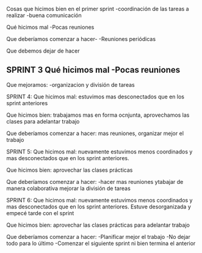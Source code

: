 Cosas que hicimos bien en el primer sprint
-coordinación de las tareas a realizar
-buena comunicación


Qué hicimos mal
-Pocas reuniones

Que deberíamos comenzar a hacer-
-Reuniones periódicas


Que debemos dejar de hacer

SPRINT 3
Qué hicimos mal
-Pocas reuniones
-

Que mejoramos:
-organizacion y división de tareas


SPRINT 4:
Que hicimos mal:
estuvimos mas desconectados que en los sprint anteriores

Que hicimos bien:
trabajamos mas en forma ocnjunta, aprovechamos las clases para adelantar trabajo

Que deberíamos comenzar a hacer:
mas reuniones, organizar mejor el trabajo

SPRINT 5:
Que hicimos mal: 
nuevamente estuvimos menos coordinados y mas desconectados que en los sprint anteriores.

Que hicimos bien:
aprovechar las clases prácticas

Que deberíamos comenzar a hacer:
-hacer mas reuniones
ytabajar de manera colaborativa
mejorar la división de tareas

SPRINT 6:
Que hicimos mal: 
nuevamente estuvimos menos coordinados y mas desconectados que en los sprint anteriores.
Estuve desorganizada y empecé tarde con el sprint

Que hicimos bien:
aprovechar las clases prácticas para adelantar trabajo 

Que deberíamos comenzar a hacer:
-Planificar mejor el trabajo
-No dejar todo para lo último
-Comenzar el siguiente sprint ni bien termina el anterior

